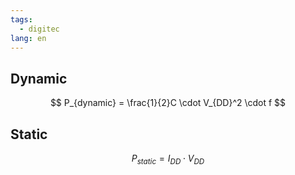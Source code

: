 ```yaml
---
tags:
  - digitec
lang: en
---
```


## Dynamic

$$
P_{dynamic} = \frac{1}{2}C \cdot V_{DD}^2 \cdot f
$$

## Static

$$
P_{static} = I_{DD} \cdot V_{DD}
$$
